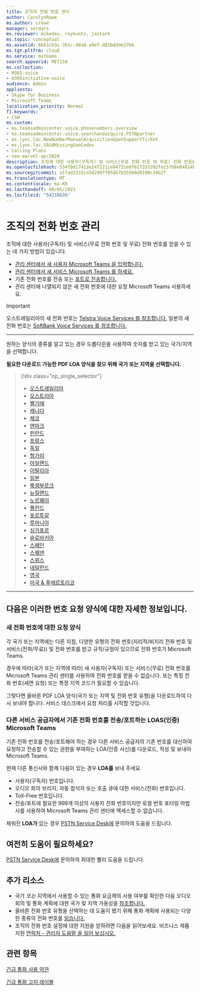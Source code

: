 ```yaml
---
title: 조직의 전화 번호 관리
author: CarolynRowe
ms.author: crowe
manager: serdars
ms.reviewer: mikedav, roykuntz, jastark
ms.topic: conceptual
ms.assetid: 6b61cb3c-361c-48a8-a9ef-d81bddde27bb
ms.tgt.pltfrm: cloud
ms.service: msteams
search.appverid: MET150
ms.collection:
- M365-voice
- m365initiative-voice
audience: Admin
appliesto:
- Skype for Business
- Microsoft Teams
localization_priority: Normal
f1.keywords:
- CSH
ms.custom:
- ms.teamsadmincenter.voice.phonenumbers.overview
- ms.teamsadmincenter.voice.searchandacquire.PSTNpartner
- ms.lync.lac.NewNumberManualAcquisitionOpenSupportTicket
- ms.lync.lac.VASAMissingGeoCodes
- Calling Plans
- seo-marvel-apr2020
description: 조직에 대한 사용자(구독자) 및 서비스(무료 전화 번호 및 무료) 전화 번호를 Microsoft Teams 방법을 알아보습니다.
ms.openlocfilehash: 534f0d17413e24f221ce04731e0f617355392fec5f08e04814b85c15eb3369ed
ms.sourcegitcommit: a17ad3332ca5d2997f85db7835500d8190c34b2f
ms.translationtype: MT
ms.contentlocale: ko-KR
ms.lasthandoff: 08/05/2021
ms.locfileid: "54310636"
---
```

# <a name="manage-phone-numbers-for-your-organization"></a>조직의 전화 번호 관리

조직에 대한 사용자(구독자) 및 서비스(무료 전화 번호 및 무료) 전화 번호를 얻을 수 있는 네 가지 방법이 있습니다.

- [관리 센터에서 새 사용자 Microsoft Teams 을 입력합니다.](../getting-phone-numbers-for-your-users.md#get-new-phone-numbers-for-your-users)
- [관리 센터에서 새 서비스 Microsoft Teams 를 하세요.](../getting-service-phone-numbers.md#get-new-service-numbers)
- 기존 전화 번호를 전송 또는 [포트로 전송합니다.  ](../phone-number-calling-plans/transfer-phone-numbers-to-teams.md#create-a-port-order-and-transfer-your-phone-numbers-to-teams)
- 관리 센터에 나열되지 않은 새 전화 번호에 대한 요청 Microsoft Teams 사용하세요.

> [!IMPORTANT]
> 오스트레일리아의 새 전화 번호는 [Telstra Voice Services 를 참조합니다.](https://aka.ms/TelstraVoicePlan) 일본의 새 전화 번호는 [SoftBank Voice Services 를 참조합니다.](https://aka.ms/SoftBankVoicePlan)

***
원하는 양식의 종류를 알고 있는 경우 드롭다운을 사용하여 숫자를 받고 있는 국가/지역을 선택합니다.

**필요한 다운로드 가능한 PDF LOA 양식을 찾으 위해 국가 또는 지역을 선택합니다.**
> [!div class="op_single_selector"]
>
> - [오스트레일리아](phone-number-management-for-australia.md)
> - [오스트리아](phone-number-management-for-austria.md)
> - [벨기에](phone-number-management-for-belgium.md)
> - [캐나다](phone-number-management-for-canada.md)
> - [체코](phone-number-management-for-czech-republic.md)
> - [덴마크](phone-number-management-for-denmark.md)
> - [핀란드](phone-number-management-for-finland.md)
> - [프랑스](phone-number-management-for-france.md)
> - [독일](phone-number-management-for-germany.md)
> - [헝가리](phone-number-management-for-hungary.md)
> - [아일랜드](phone-number-management-for-ireland.md)
> - [이탈리아](phone-number-management-for-italy.md)
> - [일본](phone-number-management-for-japan.md)
> - [룩셈부르크](phone-number-management-for-luxembourg.md)
> - [뉴질랜드](phone-number-management-for-new-zealand.md)
> - [노르웨이](phone-number-management-for-norway.md)
> - [폴란드](phone-number-management-for-poland.md)
> - [포르투갈](phone-number-management-for-portugal.md)
> - [루마니아](phone-number-management-for-romania.md)
> - [싱가포르](phone-number-management-for-singapore.md)
> - [슬로바키아](phone-number-management-for-slovakia.md)
> - [스페인](phone-number-management-for-spain.md)
> - [스웨덴](phone-number-management-for-sweden.md)
> - [스위스](phone-number-management-for-switzerland.md)
> - [네덜란드](phone-number-management-for-the-netherlands.md)
> - [영국](phone-number-management-for-the-u-k.md)
> - [미국 & 푸에르토리코](phone-number-management-for-the-u-s.md)

***

## <a name="heres-a-bit-more-information-about-these-number-request-forms"></a>다음은 이러한 번호 요청 양식에 대한 자세한 정보입니다.

### <a name="request-forms-for-new-phone-numbers"></a>새 전화 번호에 대한 요청 양식

각 국가 또는 지역에는 다른 지침, 다양한 유형의 전화 번호(지리적/비지리 전화 번호 및 서비스(전화/무료)) 및 전화 번호를 받고 규칙/규정이 있으므로 전화 번호가 Microsoft Teams.

경우에 따라(국가 또는 지역에 따라) 새 사용자(구독자) 또는 서비스(무료) 전화 번호를 Microsoft Teams 관리 센터를 사용하여 전화 번호를 받을 수  없습니다. 또는 특정 전화 번호(세면 요청) 또는 특정 지역 코드가 필요할 수 있습니다. 

그렇다면 올바른 PDF LOA 양식(국가 또는 지역 및 전화 번호 유형)을 다운로드하여 다시 보내야 합니다. 서비스 데스크에서 요청 처리를 시작할 것입니다.

### <a name="letters-of-authorization-loas-to-transferport-existing-phone-numbers-from-another-service-provider-to-microsoft-teams"></a>다른 서비스 공급자에서 기존 전화 번호를 전송/포트하는 LOAS(인증) Microsoft Teams

기존 전화 번호를 전송/포트해야 하는 경우 다른 서비스 공급자의 기존 번호를 대신하여 요청하고 전송할 수 있는 권한을 부여하는 LOA(인증 서신)를 다운로드, 작성 및 보내야 Microsoft Teams.

현재 다른 통신사와 함께 다음이 있는 경우 **LOA를** 보내 주세요.

- 사용자(구독자) 번호입니다.
- 오디오 회의 브리지, 자동 참석자 또는 호출 큐에 대한 서비스(전화) 번호입니다.
- Toll-Free 번호입니다.
- 전송/포트에 필요한 999개 이상의 사용자 전화 번호이지만 로컬 번호 포터링 마법사를 사용하여 Microsoft Teams 관리 센터에 액세스할 수 없습니다.

채워진 **LOA가** 있는 경우 [PSTN Service Desk에](./contact-pstn-service-desk.md) 문의하여 도움을 드립니다.

## <a name="still-need-assistance"></a>여전히 도움이 필요하세요?

[PSTN Service Desk에](./contact-pstn-service-desk.md) 문의하여 최대한 빨리 도움을 드립니다.

## <a name="additional-resources"></a>추가 리소스

- 국가 _또는_ 지역에서 사용할 수 있는 통화 요금제의 사용 여부를 확인한 다음 오디오 회의 및 통화 계획에 대한 국가 및 지역 가용성을 [참조합니다.](../country-and-region-availability-for-audio-conferencing-and-calling-plans/country-and-region-availability-for-audio-conferencing-and-calling-plans.md)
- 올바른 전화 번호 유형을 선택하는 데 도움이 됐기 위해 통화 계획에 사용되는 다양한 종류의 전화 번호를 [읽습니다.](../different-kinds-of-phone-numbers-used-for-calling-plans.md)
- 조직의 전화 번호 설정에 대한 지원을 얻하려면 다음을 읽어보세요. 비즈니스 제품 지원 [연락처 - 관리자 도움말 을 읽어 보십시오.](/microsoft-365/admin/contact-support-for-business-products?tabs=online&view=o365-worldwide)

## <a name="related-topics"></a>관련 항목

[긴급 통화 사용 약관](../emergency-calling-terms-and-conditions.md)

[긴급 통화 고지 레이블](https://download.microsoft.com/download/a/8/0/a807c43d-2177-4fe0-8732-86b3784ae6e5/emergency-calling-label-(en-us)-(v.1.0).zip)